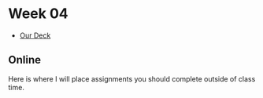 Week 04
=======

- [Our Deck](http://bit.ly/17GSF8W)

Online
----

Here is where I will place assignments you should complete outside
of class time.

